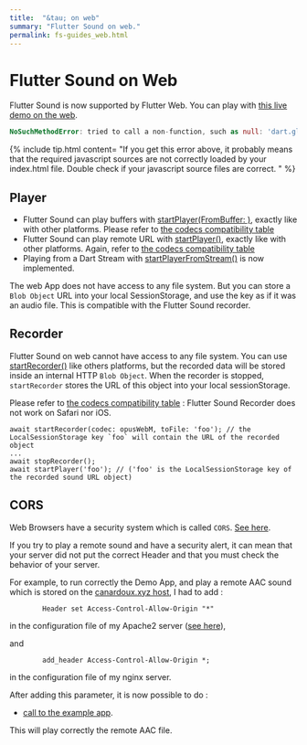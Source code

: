 ```yaml
---
title:  "&tau; on web"
summary: "Flutter Sound on web."
permalink: fs-guides_web.html
---
```

# Flutter Sound on Web

Flutter Sound is now supported by Flutter Web.
You can play with [this live demo on the web](/tau\/fs\/live\/index.html).

```dart
NoSuchMethodError: tried to call a non-function, such as null: 'dart.global.newRecorderInstance'
```

{% include tip.html content=
"If you get this error above, it probably means that the required javascript sources are not correctly loaded by your index.html file.
Double check if your javascript source files are correct.
" %}

## Player

* Flutter Sound can play buffers with [startPlayer(FromBuffer: )](/tau/fs/api/player/FlutterSoundPlayer/startPlayer.html), exactly like with other platforms. Please refer to [the codecs compatibility table](fs-guides_codec.html#on-web-browsers)
* Flutter Sound can play remote URL with [startPlayer()](/tau/fs/api/player/FlutterSoundPlayer/startPlayer.html), exactly like with other platforms. Again, refer to [the codecs compatibility table](fs-guides_codec.html#on-web-browsers)
* Playing from a Dart Stream with [startPlayerFromStream()](/tau/fs/api/player/FlutterSoundPlayer/startPlayerFromStream.html) is now implemented.

The web App does not have access to any file system. But you can store a `Blob Object` URL into your local SessionStorage, and use the key as if it was an audio file. This is compatible with the Flutter Sound recorder.

## Recorder

Flutter Sound on web cannot have access to any file system. You can use [startRecorder()](/tau/fs/api/recorder/FlutterSoundRecorder/startRecorder.html) like others platforms, but the recorded data will be stored inside an internal HTTP `Blob Object`. When the recorder is stopped, `startRecorder` stores the URL of this object into your local sessionStorage.

Please refer to [the codecs compatibility table](fs-guides_codec.html#on-web-browsers) : Flutter Sound Recorder does not work on Safari nor iOS.

```text
await startRecorder(codec: opusWebM, toFile: 'foo'); // the LocalSessionStorage key `foo` will contain the URL of the recorded object
...
await stopRecorder();
await startPlayer('foo'); // ('foo' is the LocalSessionStorage key of the recorded sound URL object)
```

## CORS

Web Browsers have a security system which is called `CORS`. [See here](https://developer.mozilla.org/en-US/docs/Web/HTTP/CORS).

If you try to play a remote sound and have a security alert, it can mean that your server did not put the correct Header
and that you must check the behavior of your server.

For example, to run correctly the Demo App, and play a remote AAC sound which is stored on the [canardoux.xyz host](https://www.canardoux.xyz/tau_sound/web_example/sample.aac),
I had to add :
```
        Header set Access-Control-Allow-Origin "*"
```
in the configuration file of my Apache2 server ([see here](https://enable-cors.org/server_apache.html)), 

and
```
        add_header Access-Control-Allow-Origin *;
```
in the configuration file of my nginx server.



After adding this parameter, it is now possible to do :
- [call to the example app](/tau\/fs\/live\/index.html).


This will play correctly the remote AAC file.